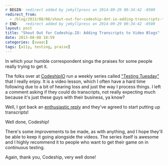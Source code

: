 ```yaml
---
# BEGIN: redirect added by jekyllpress on 2014-09-29 00:34:42 -0500
redirect_from:
  - /blog/2013/08/08/shout-out-for-codeship-dot-io-adding-transcripts-to-video-blogs/
# END:   redirect added by jekyllpress on 2014-09-29 00:34:42 -0500
layout: post
title: "Shout Out for Codeship.IO: Adding Transcripts to Video Blogs"
date: 2013-08-08 18:59
categories: [swaac]
tags: [a11y, testing, praise]
---
```

In which your humble correspondent sings the praises for some people
really trying to get it.

The folks over at [CodeshipIO](http://blog.codeship.io/) run a weekly
series called ["Testing Tuesday"](http://blog.codeship.io/category/testing-tuesday) 
that I really enjoy. It is a video lesson, which I often have a hard
time following due to a bit of hearing loss and just the way I process
things. I left a comment asking if they could do transcripts, not
really expecting much because it's just these guys with their
business, ya know?

Well, I got back an [enthusiastic reply](http://blog.codeship.io/2013/07/23/testing-tuesday-15-how-to-set-up-cucumber.html#comment-982695501)
and they've agreed to start putting up transcripts!

Well done, Codeship! 

There's some improvements to be made, as with anything, and I hope
they'll be able to keep it going alongside the videos. The series
itself is awesome and I highly recommend it to people who want to get
their game on in continuous testing.

Again, thank you, Codeship, very well done!


